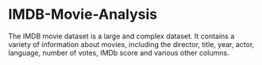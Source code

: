 # IMDB-Movie-Analysis
The IMDB movie dataset is a large and complex dataset. It contains a variety of information about movies, including the director, title, year, actor, language, number of votes, IMDb score and various other columns. 
